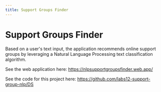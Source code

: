 ```yaml
---
title: Support Groups Finder
---
```


# Support Groups Finder

Based on a user's text input, the application recommends online support groups by leveraging a Natural Language Processing text classification algorithm.

See the web application here: <https://nlpsupportgroupsfinder.web.app/>

See the code for this project here: <https://github.com/labs12-support-group-nlp/DS>
